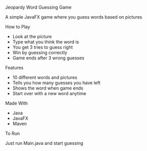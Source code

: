 Jeopardy Word Guessing Game

A simple JavaFX game where you guess words based on pictures

How to Play

- Look at the picture
- Type what you think the word is
- You get 3 tries to guess right
- Win by guessing correctly
- Game ends after 3 wrong guesses

Features
- 10 different words and pictures
- Tells you how many guesses you have left
- Shows the word when game ends
- Start over with a new word anytime

Made With

- Java
- JavaFX
- Maven

To Run

Just run Main.java and start guessing